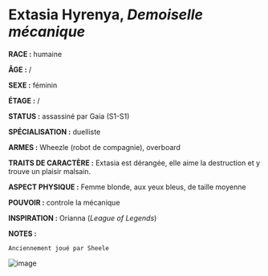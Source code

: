 # Extasia Hyrenya, *Demoiselle mécanique*

**RACE :** humaine

**ÂGE :** /

**SEXE :** féminin

**ÉTAGE :** /

**STATUS :** assassiné par Gaia (S1-S1)

**SPÉCIALISATION :** duelliste

**ARMES :** Wheezle (robot de compagnie), overboard

**TRAITS DE CARACTÈRE :** Extasia est dérangée, elle aime la destruction et y trouve un plaisir malsain.

**ASPECT PHYSIQUE :** Femme blonde, aux yeux bleus, de taille moyenne

**POUVOIR :** controle la mécanique

**INSPIRATION :** Orianna (*League of Legends*)

**NOTES :**

`Anciennement joué par Sheele`

![image](https://share.alkanife.fr/enyxia_characters/full/extasia.png)